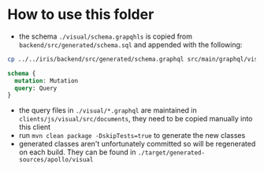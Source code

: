 # How to use this folder

- the schema `./visual/schema.grapqhls` is copied from `backend/src/generated/schema.sql` and appended with the
  following:

```sh
cp ../../iris/backend/src/generated/schema.graphql src/main/graphql/visual/schema.graphqls
```

```graphql
schema {
  mutation: Mutation
  query: Query
}
```

- the query files in `./visual/*.graphql` are maintained in `clients/js/visual/src/documents`, they need to be copied
  manually into this client
- run `mvn clean package -DskipTests=true` to generate the new classes
- generated classes aren't unfortunately committed so will be regenerated on each build. They can be found
  in `./target/generated-sources/apollo/visual`
